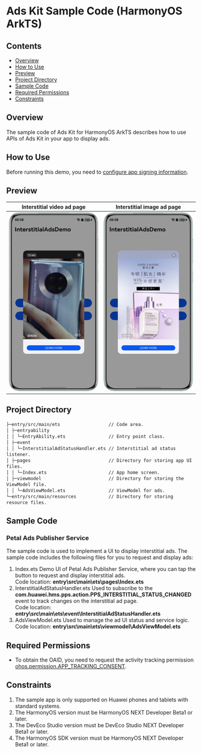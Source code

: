 # Ads Kit Sample Code (HarmonyOS ArkTS)

## Contents

- [Overview](#Overview)
- [How to Use](#How-to-Use)
- [Preview](#Preview)
- [Project Directory](#Project-Directory)
- [Sample Code](#Sample-Code)
- [Required Permissions](#Required-Permissions)
- [Constraints](#Constraints)

## Overview

The sample code of Ads Kit for HarmonyOS ArkTS describes how to use APIs of Ads Kit in your app to display ads.

## How to Use

Before running this demo, you need to [configure app signing information](https://developer.huawei.com/consumer/en/doc/harmonyos-guides/application-dev-overview#section42841246144813).

## Preview

| Interstitial video ad page                                   | Interstitial image ad page                                      |
|--------------------------------------------------------------|-----------------------------------------------------------------|
| ![avatar](./screenshots/device_en/interstitial_video_en.png) | ![avatar](./screenshots/device_en/interstitial_pictures_en.png) |

## Project Directory

```
├─entry/src/main/ets                  // Code area. 
│ ├─entryability
│ │ └─EntryAbility.ets                // Entry point class.
│ ├─event   
│ │ └─InterstitialAdStatusHandler.ets // Interstitial ad status listener.
│ ├─pages                             // Directory for storing app UI files.               
│ │ └─Index.ets                       // App home screen.
│ ├─viewmodel                         // Directory for storing the ViewModel file.
│ │ └─AdsViewModel.ets                // ViewModel for ads.
└─entry/src/main/resources            // Directory for storing resource files.
```

## Sample Code

### Petal Ads Publisher Service

The sample code is used to implement a UI to display interstitial ads.
The sample code includes the following files for you to request and display ads:

1. Index.ets
   Demo UI of Petal Ads Publisher Service, where you can tap the button to request and display interstitial ads.
   <br>Code location: **entry\src\main\ets\pages\Index.ets**<br>
2. InterstitialAdStatusHandler.ets
   Used to subscribe to the **com.huawei.hms.pps.action.PPS_INTERSTITIAL_STATUS_CHANGED** event to track changes on the interstitial ad page.
   <br>Code location: **entry\src\main\ets\event\InterstitialAdStatusHandler.ets**<br>
3. AdsViewModel.ets
   Used to manage the ad UI status and service logic.
   <br>Code location: **entry\src\main\ets\viewmodel\AdsViewModel.ets**<br>

## Required Permissions

- To obtain the OAID, you need to request the activity tracking permission [ohos.permission.APP_TRACKING_CONSENT](https://developer.huawei.com/consumer/en/doc/harmonyos-guides/permissions-for-all-user#ohospermissionapp_tracking_consent).

## Constraints

1. The sample app is only supported on Huawei phones and tablets with standard systems.
2. The HarmonyOS version must be HarmonyOS NEXT Developer Beta1 or later.
3. The DevEco Studio version must be DevEco Studio NEXT Developer Beta1 or later.
4. The HarmonyOS SDK version must be HarmonyOS NEXT Developer Beta1 or later.